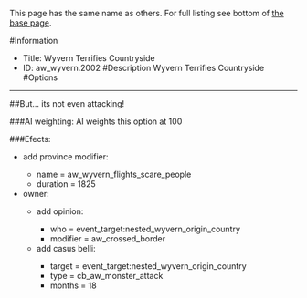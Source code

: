 This page has the same name as others. For full listing see bottom of [the base page](wyvern_terrifies_countryside.md).

#Information
 - Title: Wyvern Terrifies Countryside
 - ID: aw_wyvern.2002
#Description
Wyvern Terrifies Countryside
#Options

___
##But... its not even attacking!

###AI weighting:
AI weights this option at 100


###Efects:<ul><li>add province modifier:</li><ul><li>name = aw_wyvern_flights_scare_people</li><li>duration = 1825</li></ul><li>owner:</li><ul><li>add opinion:</li><ul><li>who = event_target:nested_wyvern_origin_country</li><li>modifier = aw_crossed_border</li></ul><li>add casus belli:</li><ul><li>target = event_target:nested_wyvern_origin_country</li><li>type = cb_aw_monster_attack</li><li>months = 18</li></ul></ul></ul>
